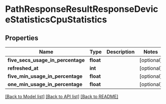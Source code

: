 # PathResponseResultResponseDeviceStatisticsCpuStatistics

## Properties
Name | Type | Description | Notes
------------ | ------------- | ------------- | -------------
**five_secs_usage_in_percentage** | **float** |  | [optional] 
**refreshed_at** | **int** |  | [optional] 
**five_min_usage_in_percentage** | **float** |  | [optional] 
**one_min_usage_in_percentage** | **float** |  | [optional] 

[[Back to Model list]](../README.md#documentation-for-models) [[Back to API list]](../README.md#documentation-for-api-endpoints) [[Back to README]](../README.md)


